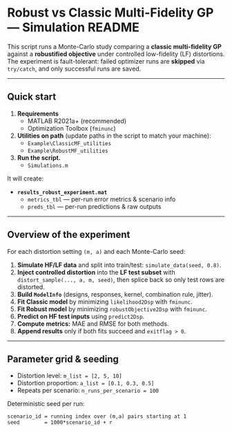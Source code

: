 # Robust vs Classic Multi-Fidelity GP — Simulation README

This script runs a Monte-Carlo study comparing a **classic multi-fidelity GP** against a **robustified objective** under controlled low-fidelity (LF) distortions. The experiment is fault-tolerant: failed optimizer runs are **skipped** via `try/catch`, and only successful runs are saved.

---

## Quick start

1. **Requirements**
   - MATLAB R2021a+ (recommended)
   - Optimization Toolbox (`fminunc`)
2. **Utilities on path** (update paths in the script to match your machine):
   - `Example\ClassicMF_utilities`
   - `Example\RobustMF_utilities`
3. **Run the script.**
     - `Simulations.m`

It will create:

- **`results_robust_experiment.mat`**
  - `metrics_tbl` — per-run error metrics & scenario info
  - `preds_tbl` — per-run predictions & raw outputs

---

## Overview of the experiment

For each distortion setting `(m, a)` and each Monte-Carlo seed:

1. **Simulate HF/LF data** and split into train/test: `simulate_data(seed, 0.8)`.
2. **Inject controlled distortion** into the **LF test subset** with `distort_sample(..., a, m, seed)`, then splice back so only test rows are distorted.
3. **Build `ModelInfo`** (designs, responses, kernel, combination rule, jitter).
4. **Fit Classic model** by minimizing `likelihood2Dsp` with `fminunc`.
5. **Fit Robust model** by minimizing `robustObjective2Dsp` with `fminunc`.
6. **Predict on HF test inputs** using `predict2Dsp`.
7. **Compute metrics:** MAE and RMSE for both methods.
8. **Append results** only if both fits succeed and `exitflag > 0`.

---

## Parameter grid & seeding

- Distortion level: `m_list = [2, 5, 10]`
- Distortion proportion: `a_list = [0.1, 0.3, 0.5]`
- Repeats per scenario: `n_runs_per_scenario = 100`

Deterministic seed per run:
```text
scenario_id = running index over (m,a) pairs starting at 1
seed        = 1000*scenario_id + r


